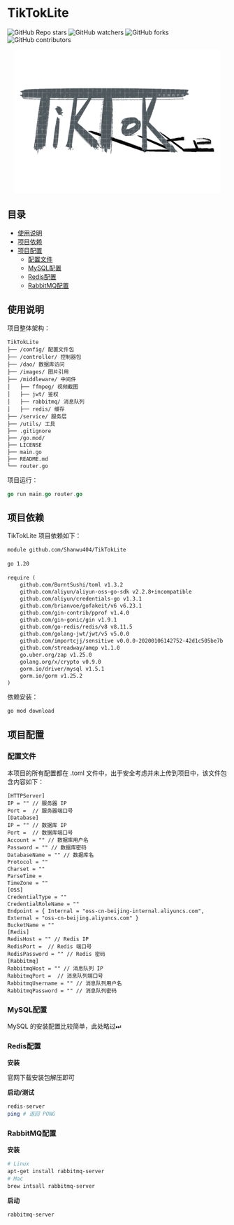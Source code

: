 # TikTokLite

![GitHub Repo stars](https://img.shields.io/github/stars/Shanwu404/TikTokLite)
![GitHub watchers](https://img.shields.io/github/watchers/Shanwu404/TikTokLite)
![GitHub forks](https://img.shields.io/github/forks/Shanwu404/TikTokLite)
![GitHub contributors](https://img.shields.io/github/contributors/Shanwu404/TikTokLite)

<div align="center">
<img src="images/logo.png" alt="logo" width="472" height="328"/>
</div>

## 目录

- [使用说明](#使用说明)
- [项目依赖](#项目依赖)
- [项目配置](#项目配置)
  - [配置文件](#配置文件)
  - [MySQL配置](#MySQL配置)
  - [Redis配置](#Redis配置)
  - [RabbitMQ配置](#RabbitMQ配置)


## 使用说明

项目整体架构：

```
TikTokLite 
├── /config/ 配置文件包
├── /controller/ 控制器包
├── /dao/ 数据库访问
├── /images/ 图片引用
├── /middleware/ 中间件
│   ├── ffmpeg/ 视频截图
│   ├── jwt/ 鉴权
│   ├── rabbitmq/ 消息队列
│   ├── redis/ 缓存
├── /service/ 服务层
├── /utils/ 工具
├── .gitignore
├── /go.mod/
├── LICENSE
├── main.go
├── README.md
└── router.go
```

项目运行：

```go
go run main.go router.go
```

## 项目依赖

TikTokLite 项目依赖如下：

```
module github.com/Shanwu404/TikTokLite

go 1.20

require (
	github.com/BurntSushi/toml v1.3.2
	github.com/aliyun/aliyun-oss-go-sdk v2.2.8+incompatible
	github.com/aliyun/credentials-go v1.3.1
	github.com/brianvoe/gofakeit/v6 v6.23.1
	github.com/gin-contrib/pprof v1.4.0
	github.com/gin-gonic/gin v1.9.1
	github.com/go-redis/redis/v8 v8.11.5
	github.com/golang-jwt/jwt/v5 v5.0.0
	github.com/importcjj/sensitive v0.0.0-20200106142752-42d1c505be7b
	github.com/streadway/amqp v1.1.0
	go.uber.org/zap v1.25.0
	golang.org/x/crypto v0.9.0
	gorm.io/driver/mysql v1.5.1
	gorm.io/gorm v1.25.2
)
```

依赖安装：

```bash
go mod download
```

## 项目配置

### 配置文件

本项目的所有配置都在 .toml 文件中，出于安全考虑并未上传到项目中，该文件包含内容如下：

```
[HTTPServer]
IP = "" // 服务器 IP
Port =  // 服务器端口号
[Database]
IP = "" // 数据库 IP
Port =  // 数据库端口号
Account = "" // 数据库用户名
Password = "" // 数据库密码
DatabaseName = "" // 数据库名
Protocol = ""
Charset = ""
ParseTime = 
TimeZone = ""
[OSS]
CredentialType = ""
CredentialRoleName = ""
Endpoint = { Internal = "oss-cn-beijing-internal.aliyuncs.com", External = "oss-cn-beijing.aliyuncs.com" }
BucketName = ""
[Redis]
RedisHost = "" // Redis IP
RedisPort =  // Redis 端口号
RedisPassword = "" // Redis 密码
[Rabbitmq]
RabbitmqHost = "" // 消息队列 IP
RabbitmqPort =  // 消息队列端口号
RabbitmqUsername = "" // 消息队列用户名
RabbitmqPassword = "" // 消息队列密码
```

### MySQL配置

MySQL 的安装配置比较简单，此处略过⏭

### Redis配置

**安装**

官网下载安装包解压即可

**启动/测试**

```bash
redis-server
ping # 返回 PONG
```

### RabbitMQ配置

**安装**

```bash
# Linux
apt-get install rabbitmq-server
# Mac
brew intsall rabbitmq-server
```

**启动**

```bash
rabbitmq-server
```
